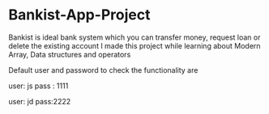 # Bankist-App-Project

Bankist is ideal bank system which you can transfer money, request loan or delete the existing account
I made this project while learning about Modern Array, Data structures and operators 

Default user and password to check the functionality are

user: js
pass : 1111

user: jd
pass:2222

